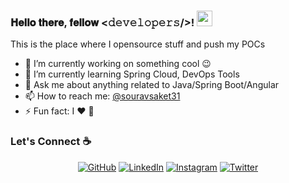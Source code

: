 
### 𝐇𝐞𝐥𝐥𝐨 𝐭𝐡𝐞𝐫𝐞, 𝐟𝐞𝐥𝐥𝐨𝐰 <𝚍𝚎𝚟𝚎𝚕𝚘𝚙𝚎𝚛𝚜/>! <img src="https://media.giphy.com/media/hvRJCLFzcasrR4ia7z/giphy.gif" width="25px"></a>
This is the place where I opensource stuff and push my POCs

- 🔭 I’m currently working on something cool :wink:
- 🌱 I’m currently learning Spring Cloud, DevOps Tools
- 💬 Ask me about anything related to Java/Spring Boot/Angular
- 📫 How to reach me: [@souravsaket31](https://twitter.com/souravsaket31) 
- ⚡ Fun fact: I :heart: 📸 




### Let's Connect :coffee:
<p align="center">
	<a href="https://github.com/souravsaket31"><img src="https://img.icons8.com/bubbles/50/000000/github.png" alt="GitHub"/></a>
	<a href="https://www.linkedin.com/in/souravsaket31/"><img src="https://img.icons8.com/bubbles/50/000000/linkedin.png" alt="LinkedIn"/></a>
	<a href="https://www.instagram.com/ne.xt_element/"><img src="https://img.icons8.com/bubbles/50/000000/instagram.png" alt="Instagram"/></a>
	<a href="https://twitter.com/souravsaket31"><img src="https://img.icons8.com/bubbles/50/000000/twitter.png" alt="Twitter"/></a>
</p>



<!--

### Hi there 👋
**souravsaket31/souravsaket31** is a ✨ _special_ ✨ repository because its `README.md` (this file) appears on your GitHub profile.

Here are some ideas to get you started:

- 🔭 I’m currently working on ...
- 🌱 I’m currently learning ...
- 👯 I’m looking to collaborate on ...
- 🤔 I’m looking for help with ...
- 💬 Ask me about ...
- 📫 How to reach me: ...
- 😄 Pronouns: ...
- ⚡ Fun fact: ...
-->
